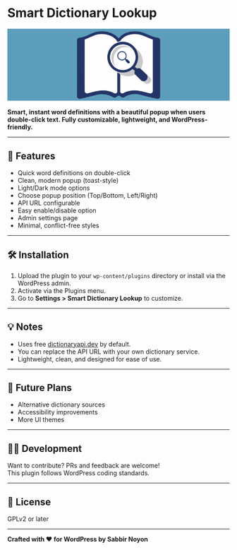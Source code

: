 # Smart Dictionary Lookup

![Smart Dictionary Lookup Banner](assets/banner.png)

**Smart, instant word definitions with a beautiful popup when users double-click text. Fully customizable, lightweight, and WordPress-friendly.**

---

## 🎯 Features

- Quick word definitions on double-click
- Clean, modern popup (toast-style)
- Light/Dark mode options
- Choose popup position (Top/Bottom, Left/Right)
- API URL configurable
- Easy enable/disable option
- Admin settings page
- Minimal, conflict-free styles

---

## 🛠 Installation

1. Upload the plugin to your `wp-content/plugins` directory or install via the WordPress admin.
2. Activate via the Plugins menu.
3. Go to **Settings > Smart Dictionary Lookup** to customize.

---

## 💡 Notes

- Uses free [dictionaryapi.dev](https://dictionaryapi.dev) by default.
- You can replace the API URL with your own dictionary service.
- Lightweight, clean, and designed for ease of use.

---

## 🚀 Future Plans

- Alternative dictionary sources
- Accessibility improvements
- More UI themes

---

## 🧑‍💻 Development

Want to contribute? PRs and feedback are welcome!  
This plugin follows WordPress coding standards.

---

## 📄 License

GPLv2 or later

---

**Crafted with ❤️ for WordPress by Sabbir Noyon**
